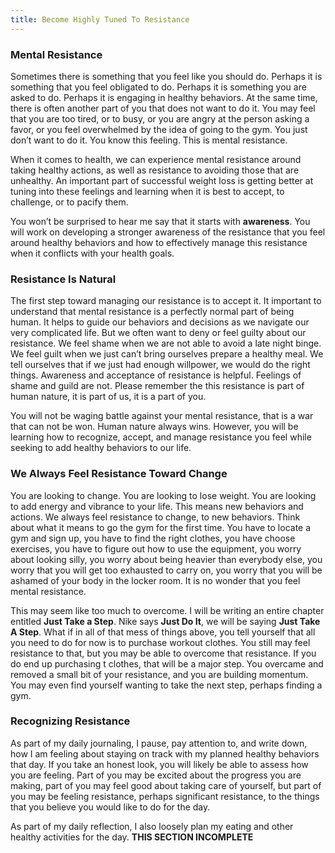 ```yaml
---
title: Become Highly Tuned To Resistance
---
```


### Mental Resistance

Sometimes there is something that you feel like you should do.  Perhaps it is something that you feel obligated to do.  Perhaps it is something you are asked to do.  Perhaps it is engaging in healthy behaviors. At the same time, there is often another part of you that does not want to do it.  You may feel that you are too tired, or to busy, or you are angry at the person asking a favor, or you feel overwhelmed by the idea of going to the gym.  You just don’t want to do it.  You know this feeling.  This is mental resistance.

When it comes to health, we can experience mental resistance around taking healthy actions, as well as resistance to avoiding those that are unhealthy. An important part of successful weight loss is getting better at tuning into these feelings and learning when it is best to accept, to challenge, or to pacify them.

You won’t be surprised to hear me say that it starts with **awareness**.  You will work on developing a stronger awareness of the resistance that you feel around healthy behaviors and how to effectively manage this resistance when it conflicts with your health goals.

### Resistance Is Natural

The first step toward managing our resistance is to accept it.  It important to understand that mental resistance is a perfectly normal part of being human.  It helps to guide our behaviors and decisions as we navigate our very complicated life.  But we often want to deny or feel guilty about our resistance.   We feel shame when we are not able to avoid a late night binge. We feel guilt when we just can’t bring ourselves prepare a healthy meal.  We tell ourselves that if we just had enough willpower, we would do the right things.  Awareness and acceptance of resistance is helpful.  Feelings of shame and guild are not.  Please remember the this resistance is part of human nature, it is part of us, it is a part of you.

You will not be waging battle against your mental resistance, that is a war that can not be won. Human nature always wins.  However, you will be learning how to recognize, accept, and manage resistance you feel while seeking to add healthy behaviors to our life.

### We Always Feel Resistance Toward Change

You are looking to change.  You are looking to lose weight.  You are looking to add energy and vibrance to your life.  This means new behaviors and actions.  We  always feel resistance to change, to new behaviors.  Think about what it means to go the gym for the first time.  You have to locate a gym and sign up, you have to find the right clothes, you have choose exercises, you have to figure out how to use the equipment, you worry about looking silly, you worry about being heavier than everybody else, you worry that you will get too exhausted to carry on, you worry that you will be ashamed of your body in the locker room.  It is no wonder that you feel mental resistance.

This may seem like too much to overcome.  I will be writing an entire chapter entitled **Just Take a Step**.  Nike says **Just Do It**, we will be saying **Just Take A Step**.   What if in all of that mess of things above, you tell yourself that all you need to do for now is to purchase workout clothes.  You still may feel resistance to that, but you may be able to overcome that resistance.  If you do end up purchasing t clothes, that will be a major step.  You overcame and removed a small bit of your resistance, and you are building momentum.  You may even find yourself wanting to take the next step, perhaps finding a gym.

### Recognizing Resistance

As part of my daily journaling, I pause, pay attention to, and write down, how I am feeling about staying on track with my planned healthy behaviors that day.  If you take an honest look, you will likely be able to assess how you are feeling.  Part of you may be excited about the progress you are making, part of you may feel good about taking care of yourself, but part of you may be feeling resistance, perhaps significant resistance, to the things that you believe you would like to do for the day.

As part of my daily reflection, I also loosely plan my eating and other healthy activities for the day.   **THIS SECTION INCOMPLETE**
